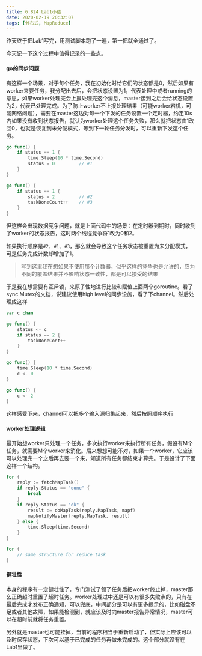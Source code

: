 ```yaml
---
title: 6.824 Lab1小结
date: 2020-02-19 20:32:07
tags: [分布式, MapReduce]
---
```


昨天终于把Lab1写完，用测试脚本跑了一遍，第一把就全通过了。

今天记一下这个过程中值得记录的一些点。

#### go的同步问题

有这样一个场景，对于每个任务，我在初始化时给它们的状态都是0，然后如果有worker来要任务，我分配出去后，会把状态设置为1，代表处理中或者running的意思，如果worker处理完会上报处理完这个消息，master接到之后会给状态设置为2，代表已处理完成。为了防止worker不上报处理结果（可能worker宕机，可能网络问题），需要在master这边对每一个下发的任务设置一个定时器，约定10s内如果没有收到状态报告，就认为worker处理这个任务失败，那么就把状态由1改回0，也就是恢复到未分配模式，等到下一轮任务分发时，可以重新下发这个任务。


```go
go func() {
    if status == 1 {
        time.Sleep(10 * time.Second)
        status = 0         // #1
    }
}

go func() {
    if status == 1 {
        status = 2         // #2
        taskDoneCount++    // #3
    }
}
```

但这样会出现数据竞争问题，就是上面代码中的场景：在定时器到期时，同时收到了worker的状态报告，这时两个线程竞争将1改为0和2。

如果执行顺序是`#2`、`#1`、`#3`，那么就会导致这个任务状态被重置为未分配模式，可是任务完成计数却增加了1。

> 写到这里我在想如果不使用那个计数器，似乎这样的竞争也是允许的，应为不同的覆盖结果并不影响状态一致性，都是可以接受的结果

于是我在想需要有互斥锁，来原子性地进行比较和赋值上面两个goroutine。看了sync.Mutex的文档，说建议使用high level的同步设施，看了下channel。然后处理成这样

```go
var c chan

go func() {
    status <- c
    if status == 2 {
        taskDoneCont++
    }
}

go func() {
    time.Sleep(10 * time.Second)
    c <- 0
}

go func() {
    c <- 2
}
```

这样感受下来，channel可以把多个输入源归集起来，然后按照顺序执行


#### worker处理逻辑

最开始想worker只处理一个任务，多次执行worker来执行所有任务，假设有M个任务，就需要M个worker来消化。后来想想可能不对，如果一个worker，它应该可以处理完一个之后再去要一个来，知道所有任务都结束才算完。于是设计了下面这样一个结构。

```go
for {
    reply := fetchMapTask()
    if reply.Status == "done" {
        break
    }
    if reply.Status == "ok" {
        result := doMapTask(reply.MapTask, mapf)
        mapNotifyMaster(reply.MapTask, result)
    } else {
        time.Sleep(time.Second)
    }
}

for {
    // same structure for reduce task
}
```

#### 健壮性

本身的程序有一定健壮性了，专门测试了领了任务后把worker终止掉，master那么正确超时重置了超时任务。worker处理过中还是可以有很多失败点的，只有在最后完成才发布正确通知，可以兜底，中间部分是可以有更多提示的，比如磁盘不足或者其他故障，如果能检测到，就应该及时向master报告异常情况，master可以在超时前就将任务重置。

另外就是master也可能挂掉，当前的程序相当于重新启动了，但实际上应该可以及时保存状态，下次可以基于已完成的任务再做未完成的。这个部分就没有在Lab1里做了。
